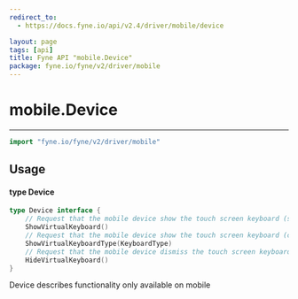 ```yaml
---
redirect_to:
  - https://docs.fyne.io/api/v2.4/driver/mobile/device

layout: page
tags: [api]
title: Fyne API "mobile.Device"
package: fyne.io/fyne/v2/driver/mobile
---
```

# mobile.Device
---

```go
import "fyne.io/fyne/v2/driver/mobile"
```

## Usage

#### type Device

```go
type Device interface {
	// Request that the mobile device show the touch screen keyboard (standard layout)
	ShowVirtualKeyboard()
	// Request that the mobile device show the touch screen keyboard (custom layout)
	ShowVirtualKeyboardType(KeyboardType)
	// Request that the mobile device dismiss the touch screen keyboard
	HideVirtualKeyboard()
}
```

Device describes functionality only available on mobile
